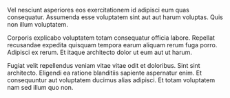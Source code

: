 Vel nesciunt asperiores eos exercitationem id adipisci eum quas consequatur. Assumenda esse voluptatem sint aut aut harum voluptas. Quis non illum voluptatem.
 Corporis explicabo voluptatem totam consequatur officia labore. Repellat recusandae expedita quisquam tempora earum aliquam rerum fuga porro. Adipisci ex rerum. Et itaque architecto dolor ut eum aut ut harum.
 Fugiat velit repellendus veniam vitae vitae odit et doloribus. Sint sint architecto. Eligendi ea ratione blanditiis sapiente aspernatur enim. Et consequuntur aut voluptatem ducimus alias adipisci. Et totam voluptatem nam sed illum quo non.